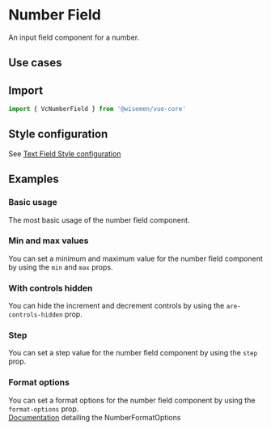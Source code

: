 # Number Field

An input field component for a number.

## Use cases

<BulletList
  :items="[
    {
      description: 'When you want to allow users to input a number.',
      variant: 'good',
    },
    {
      description: 'When you want to allow users to input a phone number.',
      variant: 'bad',
      link: {
        label: 'Phone Number Field',
        href: '/vue-core/components/password-field/password-field.html',
      },
    },
  ]"
/>

## Import

```ts
import { VcNumberField } from '@wisemen/vue-core'
```

<!-- @include: ./number-field-meta.md -->


## Style configuration

See <a href="/vue-core/components/text-field/text-field.html#style-configuration">Text Field Style configuration</a>

## Examples

### Basic usage
The most basic usage of the number field component.

<ComponentPreview name="number-field/basic" />

### Min and max values
You can set a minimum and maximum value for the number field component by using the `min` and `max` props.

<ComponentPreview name="number-field/min-max" />

### With controls hidden
You can hide the increment and decrement controls by using the `are-controls-hidden` prop.

<ComponentPreview name="number-field/with-controls-hidden" />

### Step
You can set a step value for the number field component by using the `step` prop.

<ComponentPreview name="number-field/step" />

### Format options
You can set a format options for the number field component by using the `format-options` prop. <br>
<a href="https://api.haxe.org/v/development/js/lib/intl/NumberFormatOptions.html" target="_blank">Documentation</a> detailing the NumberFormatOptions

<ComponentPreview name="number-field/format-options" />
